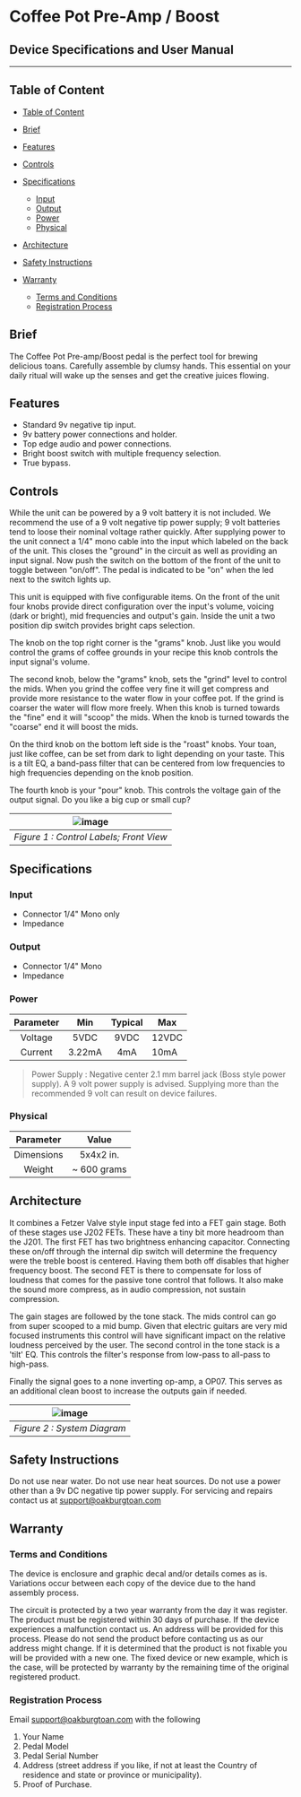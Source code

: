 # Coffee Pot Pre-Amp / Boost

## Device Specifications and User Manual

--------------------------------------------------------------------------------

## Table of Content

<!-- TOC -->

 - [Table of Content](#table-of-content)
- [Brief](#brief)
- [Features](#features)
- [Controls](#controls)
- [Specifications](#specifications)

  - [Input](#input)
  - [Output](#output)
  - [Power](#power)
  - [Physical](#physical)

- [Architecture](#architecture)

- [Safety Instructions](#safety-instructions)

- [Warranty](#warranty)

  - [Terms and Conditions](#terms-and-conditions)
  - [Registration Process](#registration-process)

<!-- /TOC -->

 ## Brief

The Coffee Pot Pre-amp/Boost pedal is the perfect tool for brewing delicious toans. Carefully assemble by clumsy hands. This essential on your daily ritual will wake up the senses and get the creative juices flowing.

## Features

- Standard 9v negative tip input.
- 9v battery power connections and holder.
- Top edge audio and power connections.
- Bright boost switch with multiple frequency selection.
- True bypass.

## Controls

While the unit can be powered by a 9 volt battery it is not included. We recommend the use of a 9 volt negative tip power supply; 9 volt batteries tend to loose their nominal voltage rather quickly. After supplying power to the unit connect a 1/4" mono cable into the input which labeled on the back of the unit. This closes the "ground" in the circuit as well as providing an input signal. Now push the switch on the bottom of the front of the unit to toggle between "on/off". The pedal is indicated to be "on" when the led next to the switch lights up.

This unit is equipped with five configurable items. On the front of the unit four knobs provide direct configuration over the input's volume, voicing (dark or bright), mid frequencies and output's gain. Inside the unit a two position dip switch provides bright caps selection.

The knob on the top right corner is the "grams" knob. Just like you would control the grams of coffee grounds in your recipe this knob controls the input signal's volume.

The second knob, below the "grams" knob, sets the "grind" level to control the mids. When you grind the coffee very fine it will get compress and provide more resistance to the water flow in your coffee pot. If the grind is coarser the water will flow more freely. When this knob is turned towards the "fine" end it will "scoop" the mids. When the knob is turned towards the "coarse" end it will boost the mids.

On the third knob on the bottom left side is the "roast" knobs. Your toan, just like coffee, can be set from dark to light depending on your taste. This is a tilt EQ, a band-pass filter that can be centered from low frequencies to high frequencies depending on the knob position.

The fourth knob is your "pour" knob. This controls the voltage gain of the output signal. Do you like a big cup or small cup?

| ![image](Instruction_Front_Edge_flat.gif "Front Edge View")
| :---------------------------------------------------------:
|           _Figure 1 : Control Labels; Front View_

## Specifications

### Input

- Connector 1/4" Mono only
- Impedance

### Output

- Connector 1/4" Mono
- Impedance

### Power

Parameter |  Min   | Typical | Max
:-------: | :----: | :-----: | -----
 Voltage  |  5VDC  |  9VDC   | 12VDC
 Current  | 3.22mA |   4mA   | 10mA

> Power Supply : Negative center 2.1 mm barrel jack (Boss style power supply). A 9 volt power supply is advised. Supplying more than the recommended 9 volt can result on device failures.

### Physical

Parameter  |    Value
:--------: | :---------:
Dimensions |  5x4x2 in.
  Weight   | ~ 600 grams

## Architecture

It combines a Fetzer Valve style input stage fed into a FET gain stage. Both of these stages use J202 FETs. These have a tiny bit more headroom than the J201\. The first FET has two brightness enhancing capacitor. Connecting these on/off through the internal dip switch will determine the frequency were the treble boost is centered. Having them both off disables that higher frequency boost. The second FET is there to compensate for loss of loudness that comes for the passive tone control that follows. It also make the sound more compress, as in audio compression, not sustain compression.

The gain stages are followed by the tone stack. The mids control can go from super scooped to a mid bump. Given that electric guitars are very mid focused instruments this control will have significant impact on the relative loudness perceived by the user. The second control in the tone stack is a 'tilt' EQ. This controls the filter's response from low-pass to all-pass to high-pass.

Finally the signal goes to a none inverting op-amp, a OP07\. This serves as an additional clean boost to increase the outputs gain if needed.

| ![image](System_Diagram.jpg "System Diagram")
| :-------------------------------------------:
|          _Figure 2 : System Diagram_

## Safety Instructions

Do not use near water. Do not use near heat sources. Do not use a power other than a 9v DC negative tip power supply. For servicing and repairs contact us at support@oakburgtoan.com

## Warranty

### Terms and Conditions

The device is enclosure and graphic decal and/or details comes as is. Variations occur between each copy of the device due to the hand assembly process.

The circuit is protected by a two year warranty from the day it was register. The product must be registered within 30 days of purchase. If the device experiences a malfunction contact us. An address will be provided for this process. Please do not send the product before contacting us as our address might change. If it is determined that the product is not fixable you will be provided with a new one. The fixed device or new example, which is the case, will be protected by warranty by the remaining time of the original registered product.

### Registration Process

Email support@oakburgtoan.com with the following

1. Your Name
2. Pedal Model
3. Pedal Serial Number
4. Address (street address if you like, if not at least the Country of residence and state or province or municipality).
5. Proof of Purchase.
